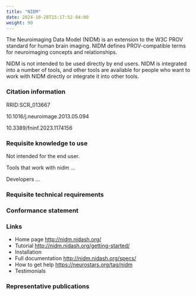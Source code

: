 ```yaml
---
title: "NIDM"
date: 2024-10-28T15:17:52-04:00
weight: 90
---
```


The Neuroimaging Data Model (NIDM) is an extension to the W3C PROV standard for human brain imaging.  NIDM defines PROV-compatible terms for neuroimaging concepts and relationships.

NIDM is not intended to be used directly by end users.  NIDM is integrated into a number of tools, and other tools are available for people who want to work with NIDM directly or integrate it into other tools.

### Citation information

RRID:SCR_013667

10.1016/j.neuroimage.2013.05.094

10.3389/fninf.2023.1174156

### Requisite knowledge to use

Not intended for the end user.

Tools that work with nidm ...

Developers ...

### Requisite technical requirements

### Conformance statement

### Links

- Home page
http://nidm.nidash.org/
- Tutorial
http://nidm.nidash.org/getting-started/
- Installation
- Full documentation
http://nidm.nidash.org/specs/
- How to get help
https://neurostars.org/tag/nidm
- Testimonials

### Representative publications
